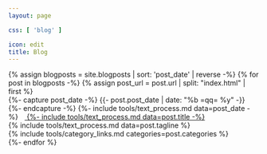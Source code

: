 ```yaml
---
layout: page

css: [ 'blog' ]

icon: edit
title: Blog
---
```


<div class='container'>
{% assign blogposts = site.blogposts | sort: 'post_date' | reverse -%}
{% for post in blogposts -%}
  {% assign post_url = post.url | split: "index.html" | first %}
  <div class='post'>
    <span class='date heading'>
      {%- capture post_date -%}
        {{- post.post_date | date: "%b =qq= %y" -}}
      {%- endcapture -%}
      {%- include tools/text_process.md data=post_date -%}
      &thinsp;<i class='fas fa-fw fa-sm fa-chevron-right'></i>
    </span>
    <i class='fas fa-sm fa-fw fa-{{ post.icon }}'></i>
    &thinsp;<a href='{{ post_url }}' class='title'>
      {%- include tools/text_process.md data=post.title -%}
    </a>
    <br>
    <div class='tagline'>
      {% include tools/text_process.md data=post.tagline %}
    </div>
    <div class='categories'>
      {% include tools/category_links.md categories=post.categories %}
    </div>
  </div>
{%- endfor %}
</div>